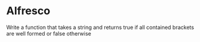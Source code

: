 Alfresco
========


Write a function that takes a string and returns true if all contained brackets are well formed or false otherwise
